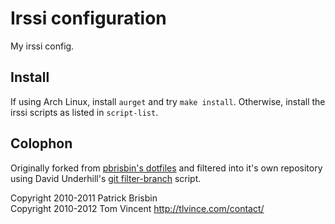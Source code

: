 # Irssi configuration

My irssi config.

## Install

If using Arch Linux, install `aurget` and try `make install`. Otherwise, install
the irssi scripts as listed in `script-list`.

## Colophon

Originally forked from [pbrisbin's dotfiles][1] and filtered into it's own
repository using David Underhill's [git filter-branch][2] script.

Copyright 2010-2011 Patrick Brisbin  
Copyright 2010-2012 Tom Vincent <http://tlvince.com/contact/>

  [1]: https://github.com/pbrisbin/dotfiles
  [2]: http://dound.com/2009/04/git-forever-remove-files-or-folders-from-history/
